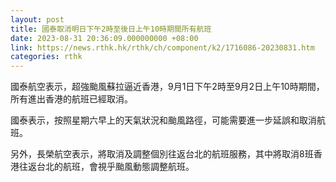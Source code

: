 ```yaml
---
layout: post
title: 國泰取消明日下午2時至後日上午10時期間所有航班
date: 2023-08-31 20:36:09.000000000 +08:00
link: https://news.rthk.hk/rthk/ch/component/k2/1716086-20230831.htm
categories: rthk
---
```


國泰航空表示，超強颱風蘇拉逼近香港，9月1日下午2時至9月2日上午10時期間，所有進出香港的航班已經取消。

國泰表示，按照星期六早上的天氣狀況和颱風路徑，可能需要進一步延誤和取消航班。

另外，長榮航空表示，將取消及調整個別往返台北的航班服務，其中將取消8班香港往返台北的航班，會視乎颱風動態調整航班。
